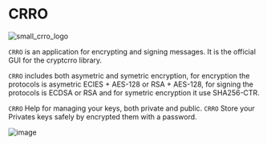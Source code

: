 CRRO
=================
![small_crro_logo](https://github.com/user-attachments/assets/ac153428-8df3-4ae1-b369-a2dff5028cff)


``CRRO`` is an application for encrypting and signing messages. It is the official GUI for the cryptcrro library.

``CRRO`` includes both asymetric and symetric encryption, for encryption the protocols is asymetric ECIES + AES-128 or RSA + AES-128, for signing the protocols is ECDSA or RSA and for symetric encryption it use SHA256-CTR.

``CRRO`` Help for managing your keys, both private and public. 
``CRRO`` Store your Privates keys safely by encrypted them with a password.



![image](https://github.com/user-attachments/assets/4e018341-c76c-471f-b831-7d2a2389a456)

